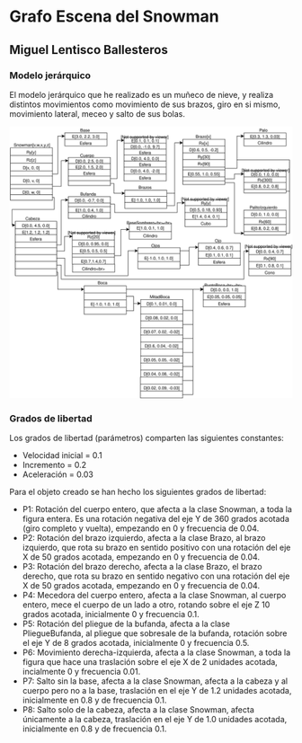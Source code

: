 # Grafo Escena del Snowman

## Miguel Lentisco Ballesteros

### Modelo jerárquico
El modelo jerárquico que he realizado es un muñeco de nieve, y realiza
distintos movimientos como movimiento de sus brazos, giro en si mismo,
movimiento lateral, meceo y salto de sus bolas.

![Grafo Escena Snowman](GrafoEscena.svg)

<div style="page-break-after: always;"></div>

### Grados de libertad

Los grados de libertad (parámetros) comparten las siguientes constantes:
  - Velocidad inicial = 0.1
  - Incremento = 0.2
  - Aceleración = 0.03

Para el objeto creado se han hecho los siguientes grados de libertad:
  - P1: Rotación del cuerpo entero, que afecta a la clase Snowman, a toda la
    figura entera. Es una rotación negativa del eje Y de 360 grados acotada (giro
    completo y vuelta), empezando en 0 y frecuencia de 0.04.
  - P2: Rotación del brazo izquierdo, afecta a la clase Brazo, al brazo izquierdo,
    que rota su brazo en sentido positivo con una rotación del eje X de 50
    grados acotada, empezando en 0 y frecuencia de 0.04.
  - P3: Rotación del brazo derecho, afecta a la clase Brazo, el brazo derecho,
    que rota su brazo en sentido negativo con una rotación del eje X de 50
    grados acotada, empezando en 0 y frecuencia de 0.04.
  - P4: Mecedora del cuerpo entero, afecta a la clase Snowman, al cuerpo entero,
    mece el cuerpo de un lado a otro, rotando sobre el eje Z 10 grados acotada,
    inicialmente 0 y frecuencia 0.1.
  - P5: Rotación del pliegue de la bufanda, afecta a la clase PliegueBufanda,
    al pliegue que sobresale de la bufanda, rotación sobre el eje Y de 8 grados
    acotada, inicialmente 0 y frecuencia 0.5.
  - P6: Movimiento derecha-izquierda, afecta a la clase Snowman, a toda la figura
    que hace una traslación sobre el eje X de 2 unidades acotada, incialmente
    0 y frecuencia 0.01.
  - P7: Salto sin la base, afecta a la clase Snowman, afecta a la cabeza y al
    cuerpo pero no a la base, traslación en el eje Y de 1.2 unidades acotada,
    inicialmente en 0.8 y de frecuencia 0.1.
  - P8: Salto solo de la cabeza, afecta a la clase Snowman, afecta únicamente
    a la cabeza, traslación en el eje Y de 1.0 unidades acotada, inicialmente en
    0.8 y de frecuencia 0.1.
